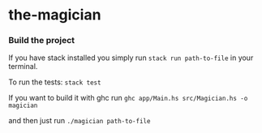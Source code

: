 # the-magician

### Build the project

If you have stack installed you simply run 
`stack run path-to-file` 
in your terminal.

To run the tests:
`stack test` 

If you want to build it with ghc run
`ghc app/Main.hs src/Magician.hs -o magician`

and then just run 
`./magician path-to-file`

